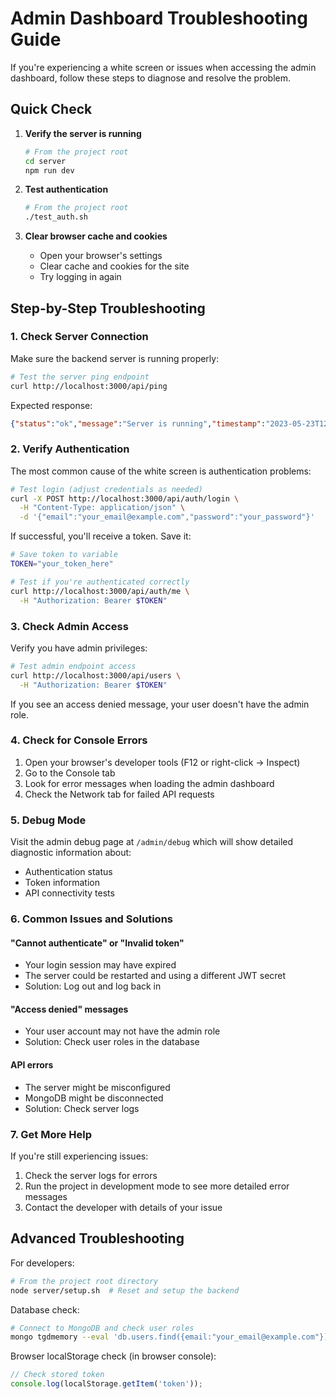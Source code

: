 # Admin Dashboard Troubleshooting Guide

If you're experiencing a white screen or issues when accessing the admin dashboard, follow these steps to diagnose and resolve the problem.

## Quick Check

1. **Verify the server is running**
   ```bash
   # From the project root
   cd server
   npm run dev
   ```

2. **Test authentication**
   ```bash
   # From the project root
   ./test_auth.sh
   ```

3. **Clear browser cache and cookies**
   - Open your browser's settings
   - Clear cache and cookies for the site
   - Try logging in again

## Step-by-Step Troubleshooting

### 1. Check Server Connection

Make sure the backend server is running properly:

```bash
# Test the server ping endpoint
curl http://localhost:3000/api/ping
```

Expected response:
```json
{"status":"ok","message":"Server is running","timestamp":"2023-05-23T12:34:56.789Z","environment":"development"}
```

### 2. Verify Authentication

The most common cause of the white screen is authentication problems:

```bash
# Test login (adjust credentials as needed)
curl -X POST http://localhost:3000/api/auth/login \
  -H "Content-Type: application/json" \
  -d '{"email":"your_email@example.com","password":"your_password"}'
```

If successful, you'll receive a token. Save it:

```bash
# Save token to variable
TOKEN="your_token_here"

# Test if you're authenticated correctly
curl http://localhost:3000/api/auth/me \
  -H "Authorization: Bearer $TOKEN"
```

### 3. Check Admin Access

Verify you have admin privileges:

```bash
# Test admin endpoint access
curl http://localhost:3000/api/users \
  -H "Authorization: Bearer $TOKEN"
```

If you see an access denied message, your user doesn't have the admin role.

### 4. Check for Console Errors

1. Open your browser's developer tools (F12 or right-click → Inspect)
2. Go to the Console tab
3. Look for error messages when loading the admin dashboard
4. Check the Network tab for failed API requests

### 5. Debug Mode

Visit the admin debug page at `/admin/debug` which will show detailed diagnostic information about:
- Authentication status
- Token information
- API connectivity tests

### 6. Common Issues and Solutions

#### "Cannot authenticate" or "Invalid token"
- Your login session may have expired
- The server could be restarted and using a different JWT secret
- Solution: Log out and log back in

#### "Access denied" messages
- Your user account may not have the admin role
- Solution: Check user roles in the database

#### API errors
- The server might be misconfigured
- MongoDB might be disconnected
- Solution: Check server logs

### 7. Get More Help

If you're still experiencing issues:
1. Check the server logs for errors
2. Run the project in development mode to see more detailed error messages
3. Contact the developer with details of your issue

## Advanced Troubleshooting

For developers:

```bash
# From the project root directory
node server/setup.sh  # Reset and setup the backend
```

Database check:
```bash
# Connect to MongoDB and check user roles
mongo tgdmemory --eval 'db.users.find({email:"your_email@example.com"}).pretty()'
```

Browser localStorage check (in browser console):
```javascript
// Check stored token
console.log(localStorage.getItem('token'));
```
